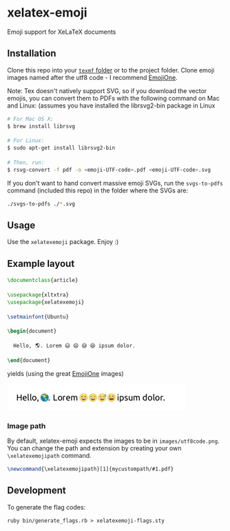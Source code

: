 # xelatex-emoji
Emoji support for XeLaTeX documents

## Installation
Clone this repo into your [`texmf` folder](https://en.wikibooks.org/wiki/LaTeX/Installing_Extra_Packages) or to the project folder. Clone emoji images named after the utf8 code - I recommend [EmojiOne](https://github.com/Ranks/emojione).

Note: Tex doesn't natively support SVG, so if you download the vector emojis, you can convert them to PDFs with the following command on Mac and Linux: (assumes you have installed the librsvg2-bin package in Linux

```bash
# For Mac OS X:
$ brew install librsvg

# For Linux:
$ sudo apt-get install librsvg2-bin

# Then, run:
$ rsvg-convert -f pdf -o <emoji-UTF-code>.pdf <emoji-UTF-code>.svg
```

If you don't want to hand convert massive emoji SVGs, run the ```svgs-to-pdfs``` command (included this repo) in the folder where the SVGs are:
```bash
./svgs-to-pdfs ./*.svg
```

## Usage
Use the `xelatexemoji` package. Enjoy :)

## Example layout
```tex
\documentclass{article}

\usepackage{xltxtra}
\usepackage{xelatexemoji}

\setmainfont{Ubuntu}

\begin{document}

  Hello, 🌎. Lorem 😃 😄 😅 😆 ipsum dolor.

\end{document}
```

yields (using the great [EmojiOne](https://github.com/Ranks/emojione) images)

![example result](example/example.png)

### Image path

By default, xelatex-emoji expects the images to be in `images/utf8code.png`. You can change the path and extension by creating your own `\xelatexemojipath` command.

```tex
\newcommand{\xelatexemojipath}[1]{mycustompath/#1.pdf}
```

## Development

To generate the flag codes:

```
ruby bin/generate_flags.rb > xelatexemoji-flags.sty
```
